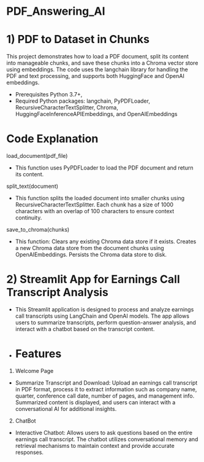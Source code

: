 # PDF_Answering_AI
# 1) PDF to Dataset in Chunks
This project demonstrates how to load a PDF document, split its content into manageable chunks, and save these chunks into a Chroma vector store using embeddings. The code uses the langchain library for handling the PDF and text processing, and supports both HuggingFace and OpenAI embeddings.

- Prerequisites
Python 3.7+,
- Required Python packages:
langchain, 
PyPDFLoader, 
RecursiveCharacterTextSplitter, 
Chroma,  
HuggingFaceInferenceAPIEmbeddings, and
OpenAIEmbeddings
 
# Code Explanation
load_document(pdf_file)
- This function uses PyPDFLoader to load the PDF document and return its content.

split_text(document)
- This function splits the loaded document into smaller chunks using RecursiveCharacterTextSplitter. Each chunk has a size of 1000 characters with an overlap of 100 characters to ensure context continuity.

save_to_chroma(chunks)
 - This function: Clears any existing Chroma data store if it exists.
Creates a new Chroma data store from the document chunks using OpenAIEmbeddings.
Persists the Chroma data store to disk.

# 2) Streamlit App for Earnings Call Transcript Analysis
- This Streamlit application is designed to process and analyze earnings call transcripts using LangChain and OpenAI models. The app allows users to summarize transcripts, perform question-answer analysis, and interact with a chatbot based on the transcript content.
- # Features
1. Welcome Page
- Summarize Transcript and Download: Upload an earnings call transcript in PDF format, process it to extract information such as company name, quarter, conference call date, number of pages, and management info. Summarized content is displayed, and users can interact with a conversational AI for additional insights.
2. ChatBot
  - Interactive Chatbot: Allows users to ask questions based on the entire earnings call transcript. The chatbot utilizes conversational memory and retrieval mechanisms to maintain context and provide accurate responses.
